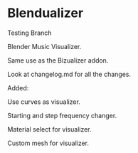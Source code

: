 # Blendualizer

Testing Branch

Blender Music Visualizer.

Same use as the Bizualizer addon.

Look at changelog.md for all the changes.

Added:

Use curves as visualizer.

Starting and step frequency changer.

Material select for visualizer.

Custom mesh for visualizer.
